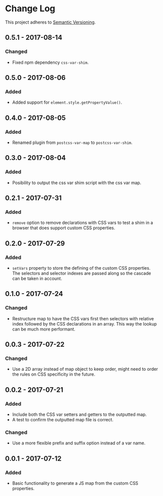 # Change Log
This project adheres to [Semantic Versioning](http://semver.org/).

## 0.5.1 - 2017-08-14
### Changed
- Fixed npm dependency `css-var-shim`.

## 0.5.0 - 2017-08-06
### Added
- Added support for `element.style.getPropertyValue()`.

## 0.4.0 - 2017-08-05
### Added
- Renamed plugin from `postcss-var-map` to `postcss-var-shim`.

## 0.3.0 - 2017-08-04
### Added
- Posibility to output the css var shim script with the css var map.

## 0.2.1 - 2017-07-31
### Added
- `remove` option to remove declarations with CSS vars to test a shim in a browser that does support custom CSS properties.

## 0.2.0 - 2017-07-29
### Added
- `setVars` property to store the defining of the custom CSS properties.
The selectors and selector indexes are passed along so the cascade can be taken in account.

## 0.1.0 - 2017-07-24
### Changed
- Restructure map to have the CSS vars first then selectors with relative index followed by the CSS declarations in an array. This way the lookup can be much more performant.

## 0.0.3 - 2017-07-22
### Changed
- Use a 2D array instead of map object to keep order, might need to order the rules on CSS specificity in the future.

## 0.0.2 - 2017-07-21
### Added
- Include both the CSS var setters and getters to the outputted map.
- A test to confirm the outputted map file is correct.

### Changed
- Use a more flexible prefix and suffix option instead of a var name.

## 0.0.1 - 2017-07-12
### Added
- Basic functionality to generate a JS map from the custom CSS properties.
